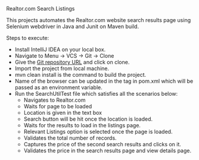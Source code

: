Realtor.com Search Listings

This projects automates the Realtor.com website search results page using Selenium webdriver in Java and Junit on Maven build.

Steps to execute:
 - Install IntelliJ IDEA on your local box.
 - Navigate to Menu -> VCS -> Git -> Clone
 - Give the [Git repository URL](https://github.com/pa1codehub/realtor_search_listings) and click on clone.
 - Import the project from local machine.
 - mvn clean install is the command to build the project.
 - Name of the browser can be updated in the <browser> tag in pom.xml which will be passed as an environment variable.
 - Run the SearchUtilTest file which satisfies all the scenarios below:
    - Navigates to Realtor.com
    - Waits for page to be loaded
    - Location is given in the text box
    - Search button will be hit once the location is loaded.
    - Waits for the results to load in the listings page.
    - Relevant Listings option is selected once the page is loaded.
    - Validates the total number of records.
    - Captures the price of the second search results and clicks on it.
    - Validates the price in the search results page and view details page.
 
